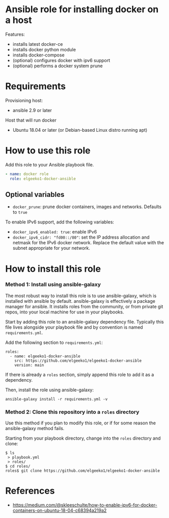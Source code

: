 # Ansible role for installing docker on a host
Features:
- installs latest docker-ce
- installs docker python module
- installs docker-compose
- (optional) configures docker with ipv6 support
- (optional) performs a docker system prune

# Requirements
Provisioning host:
- ansible 2.9 or later

Host that will run docker
- Ubuntu 18.04 or later (or Debian-based Linux distro running apt)

# How to use this role

Add this role to your Ansible playbook file.
```yaml
- name: docker role
  role: elgeeko1-docker-ansible
```

## Optional variables

- `docker_prune`: prune docker containers, images and networks. Defaults to `true`

To enable IPv6 support, add the following variables:
- `docker_ipv6_enabled: true`: enable IPv6
- `docker_ipv6_cidr: "fd00::/80"`: set the IP address allocation and netmask for the IPv6 docker network. Replace the default value with the subnet appropriate for your network.


# How to install this role
### Method 1: Install using ansible-galaxy

The most robust way to install this role is to use ansible-galaxy,
which is installed with ansible by default. ansible-galaxy is effectively a package manager for ansible. It installs roles
from the community, or from private git repos, into your local machine for use in your playbooks.

Start by adding this role to an ansible-galaxy dependency file. Typically this file lives alongside your playbook file and by convention is named `requirements.yml`.

Add the following section to `requirements.yml`:

```
roles:
  - name: elgeeko1-docker-ansible
    src: https://github.com/elgeeko1/elgeeko1-docker-ansible
    version: main
```

If there is already a `roles` section, simply append this role to
add it as a dependency.

Then, install the role using ansible-galaxy:

`ansible-galaxy install -r requirements.yml -v`

### Method 2: Clone this repository into a `roles` directory

Use this method if you plan to modify this role, or if for some
reason the ansible-galaxy method fails.

Starting from your playbook directory, change into the `roles`
directory and clone:

```
$ ls
 > playbook.yml
 > roles/
$ cd roles/
roles$ git clone https://github.com/elgeeko1/elgeeko1-docker-ansible
```

# References
- https://medium.com/@skleeschulte/how-to-enable-ipv6-for-docker-containers-on-ubuntu-18-04-c68394a219a2
